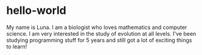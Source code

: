 # hello-world

My name is Luna. I am a biologist who loves mathematics and computer science. I am very interested in the study of evolution at all levels. I've been studying programming stuff for 5 years and still got a lot of exciting things to learn!
